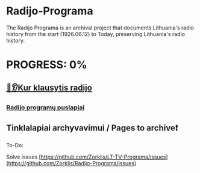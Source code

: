 # Radijo-Programa
The Radijo Programa is an archival project that documents Lithuania's radio history from the start (1926.06.12) to Today, preserving Lithuania's radio history.

# PROGRESS: 0%
[🎵👂Kur klausytis radijo](https://github.com/Zorklis/Radijo-Programa/blob/main/Templates%20/%20Informacija/Kur%20klausytis%20radijo.csv)
---
### [Radijo programų puslapiai](https://github.com/Zorklis/Radijo-Programa/blob/main/Templates%20/%20Informacija/Radijo%20programos.csv)
Tinklalapiai archyvavimui / Pages to archive❗
---

To-Do:

Solve issues [https://github.com/Zorklis/LT-TV-Programa/issues](https://github.com/Zorklis/Radijo-Programa/issues)
